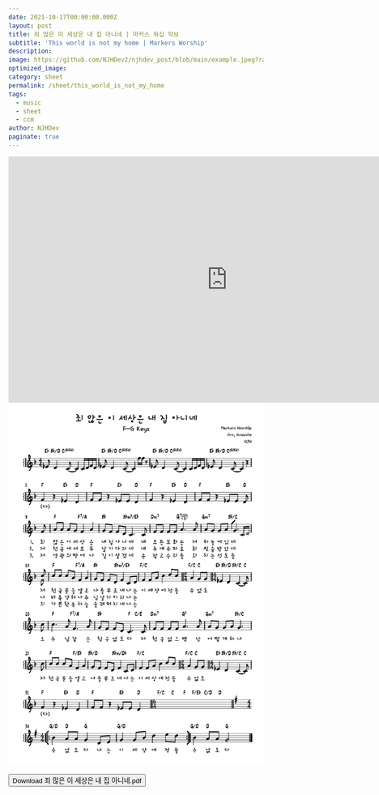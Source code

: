 ```yaml
---
date: 2021-10-17T00:00:00.000Z
layout: post
title: 죄 많은 이 세상은 내 집 아니네 | 마커스 워십 악보
subtitle: 'This world is not my home | Markers Worship'
description: 
image: https://github.com/NJHDev2/njhdev_post/blob/main/example.jpeg?raw=true
optimized_image: 
category: sheet
permalink: /sheet/this_world_is_not_my_home
tags:
  - music
  - sheet
  - ccm
author: NJHDev
paginate: true
---
```

<iframe width="864" height="486" src="https://www.youtube.com/embed/-nu5IMs7b80?autoplay=0&rel=0&modestbranding=1" title="YouTube video player" frameborder="0" allow="accelerometer; autoplay; clipboard-write; encrypted-media; gyroscope; picture-in-picture" allowfullscreen></iframe>

<img src="https://github.com/NJHDev2/njhdev_post/blob/main/sheet/%EC%A3%84%20%EB%A7%8E%EC%9D%80%20%EC%9D%B4%20%EC%84%B8%EC%83%81%EC%9D%80%20%EB%82%B4%20%EC%A7%91%20%EC%95%84%EB%8B%88%EB%84%A4.png?raw=true">

<button class="downloadbtn" type="button" 
        onclick="window.open('https://drive.google.com/file/d/1Cjm9-9_9OKIFtbAVcP1E1OIjk1RzW7Og/view?usp=sharing');">
        <i class="fa fa-cloud-download"></i>
        Download 죄 많은 이 세상은 내 집 아니네.pdf
</button>
